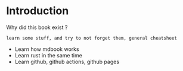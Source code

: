 # Introduction

Why did this book exist ?

```admonish success title="TL:DR" collapsible=true
learn some stuff, and try to not forget them, general cheatsheet
```

- Learn how mdbook works
- Learn rust in the same time
- Learn github, github actions, github pages
